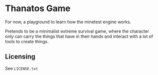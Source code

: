# Thanatos Game

For now, a playground to learn how the minetest engine works.

Pretends to be a minimalist extreme survival game, where the character only can carry the things that have in their hands and interact with a lot of tools to create things.

## Licensing

See `LICENSE.txt`
